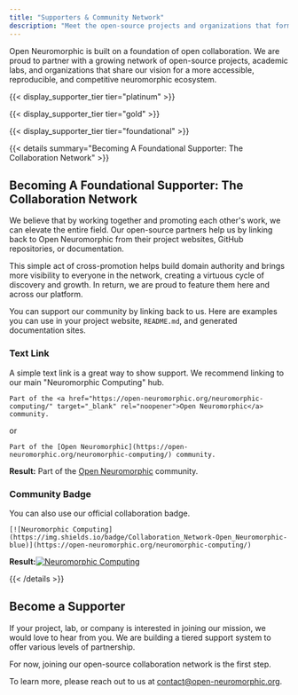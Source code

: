 ```yaml
---
title: "Supporters & Community Network"
description: "Meet the open-source projects and organizations that form our collaborative network, driving the future of neuromorphic computing together."
---
```


Open Neuromorphic is built on a foundation of open collaboration. We are proud to partner with a growing network of open-source projects, academic labs, and organizations that share our vision for a more accessible, reproducible, and competitive neuromorphic ecosystem.

{{< display_supporter_tier tier="platinum" >}}

{{< display_supporter_tier tier="gold" >}}

{{< display_supporter_tier tier="foundational" >}}

{{< details summary="Becoming A Foundational Supporter: The Collaboration Network"  >}}

## Becoming A Foundational Supporter: The Collaboration Network

We believe that by working together and promoting each other's work, we can elevate the entire field. Our open-source partners help us by linking back to Open Neuromorphic from their project websites, GitHub repositories, or documentation.

This simple act of cross-promotion helps build domain authority and brings more visibility to everyone in the network, creating a virtuous cycle of discovery and growth. In return, we are proud to feature them here and across our platform.

You can support our community by linking back to us. Here are examples you can use in your project website, `README.md`, and generated documentation sites.

### Text Link

A simple text link is a great way to show support. We recommend linking to our main "Neuromorphic Computing" hub.

```
Part of the <a href="https://open-neuromorphic.org/neuromorphic-computing/" target="_blank" rel="noopener">Open Neuromorphic</a> community.
```
or
```
Part of the [Open Neuromorphic](https://open-neuromorphic.org/neuromorphic-computing/) community.
```

**Result:** Part of the [Open Neuromorphic](https://open-neuromorphic.org/neuromorphic-computing/) community.

### Community Badge

You can also use our official collaboration badge.

```
[![Neuromorphic Computing](https://img.shields.io/badge/Collaboration_Network-Open_Neuromorphic-blue)](https://open-neuromorphic.org/neuromorphic-computing/)
```

**Result:**[![Neuromorphic Computing](https://img.shields.io/badge/Collaboration_Network-Open_Neuromorphic-blue)](https://open-neuromorphic.org/neuromorphic-computing/)

{{< /details >}}


## Become a Supporter

If your project, lab, or company is interested in joining our mission, we would love to hear from you. We are building a tiered support system to offer various levels of partnership.

For now, joining our open-source collaboration network is the first step.

To learn more, please reach out to us at [contact@open-neuromorphic.org](mailto:contact@open-neuromorphic.org).

